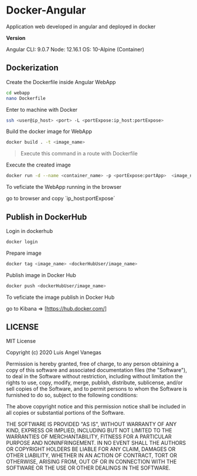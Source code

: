 # Docker-Angular
Application web developed in angular and deployed in docker

**Version**

 Angular CLI: 9.0.7
 Node: 12.16.1
 OS: 10-Alpine (Container)

## Dockerization

Create the Dockerfile inside Angular WebApp

```bash
cd webapp
nano Dockerfile
``` 
Enter to machine with Docker 

```bash
ssh <user@ip_host> <port> -L <portExpose:ip_host:portExpose>
```

Build the docker image for WebApp

```bash
docker build . -t <image_name>
```
>Execute this command in a route with Dockerfile 

Execute the created image 

```bash
docker run -d --name <container_name> -p <portExpose:portApp>  <image_name>
```

To veficiate the WebApp running in the browser

go to browser and copy ´ip_host:portExpose´


## Publish in DockerHub

Login in dockerhub 

```bash
docker login
```

Prepare image 

```bash
docker tag <image_name> <dockerHubUser/image_name>
```

Publish image in Docker Hub

```bash
docker push <dockerHubUser/image_name>
```

To veficiate the image publish in Docker Hub

go to Kibana => [https://hub.docker.com/]

## LICENSE

MIT License

Copyright (c) 2020 Luis Angel Vanegas

Permission is hereby granted, free of charge, to any person obtaining a copy
of this software and associated documentation files (the "Software"), to deal
in the Software without restriction, including without limitation the rights
to use, copy, modify, merge, publish, distribute, sublicense, and/or sell
copies of the Software, and to permit persons to whom the Software is
furnished to do so, subject to the following conditions:

The above copyright notice and this permission notice shall be included in all
copies or substantial portions of the Software.

THE SOFTWARE IS PROVIDED "AS IS", WITHOUT WARRANTY OF ANY KIND, EXPRESS OR
IMPLIED, INCLUDING BUT NOT LIMITED TO THE WARRANTIES OF MERCHANTABILITY,
FITNESS FOR A PARTICULAR PURPOSE AND NONINFRINGEMENT. IN NO EVENT SHALL THE
AUTHORS OR COPYRIGHT HOLDERS BE LIABLE FOR ANY CLAIM, DAMAGES OR OTHER
LIABILITY, WHETHER IN AN ACTION OF CONTRACT, TORT OR OTHERWISE, ARISING FROM,
OUT OF OR IN CONNECTION WITH THE SOFTWARE OR THE USE OR OTHER DEALINGS IN THE
SOFTWARE.
